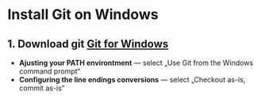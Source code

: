 # Install Git on Windows

## 1. Download git [Git for Windows](https://git-scm.com/downloads/)


 - __Ajusting your PATH environtment__ — select „Use Git from the Windows command prompt“
 - __Configuring the line endings conversions__ — select „Checkout as-is, commit as-is“